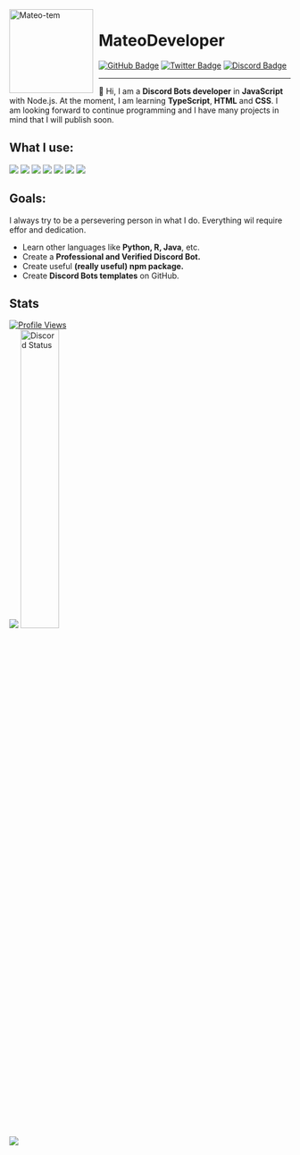 <img width="150" height="150" align="left" style="float: left; margin: 0 10px 0 0;" alt="Mateo-tem" src="https://avatars.githubusercontent.com/u/79017590?v=4">

# MateoDeveloper


<div>
  <a href="https://github.com/Mateo-tem"><img src="https://img.shields.io/badge/-Github-000000?style=flat-square&labelColor=000000&logo=Github&logoColor=white&link=https://github.com/Mateo-tem" alt="GitHub Badge"/></a>
  <a href="https://twitter.com/MateoDeveloper_"><img src="https://img.shields.io/badge/-Twitter-000000?style=flat-square&labelColor=000000&logo=twitter&logoColor=white&link=https://twitter.com/izakdvlpr" alt="Twitter Badge"/></a>
  <a href="https://discord.com/users/910543706489237544"><img src="https://img.shields.io/badge/-Discord-000000?style=flat-square&labelColor=000000&logo=discord&logoColor=white&link=https://discord.com/users/461273822360895491" alt="Discord Badge"/></a>
</div>


---

👋 Hi, I am a **Discord Bots developer** in **JavaScript** with Node.js. At the moment, I am learning **TypeScript**, **HTML** and **CSS**. I am looking forward to continue programming and I have many projects in mind that I will publish soon.

<h2>What I use:</h2>
  
<a href="https://javascript.com/"><img src="https://img.icons8.com/color/30/000000/javascript.png"/></a> 
<a href="https://nodejs.org/en/"><img src="https://img.icons8.com/windows/30/4caf50/node-js.png"/></a>
<a href="https://typescriptlang.org/"><img src="https://img.icons8.com/color/30/000000/typescript.png"/></a>
<a href="https://developer.mozilla.org/en-US/docs/Web/HTML"><img src="https://img.icons8.com/color/30/000000/html-5.png"/></a>
<a href="https://developer.mozilla.org/en-US/docs/web/CSS"><img src="https://img.icons8.com/color/30/0080FF/css3.png"/></a>
<a href="https://code.visualstudio.com/"><img src="https://img.icons8.com/ios-filled/30/0175c5/visual-studio-logo.png"/></a>
<a href="https://git-scm.com/"><img src="https://img.icons8.com/ios-filled/30/f4511e/git.png"/></a>
  
<h2>Goals:</h2>

I always try to be a persevering person in what I do. Everything wil require effor and dedication.
  
- Learn other languages like **Python, R, Java**, etc.
- Create a **Professional and Verified Discord Bot.**
- Create useful **(really useful) npm package.**
- Create **Discord Bots templates** on GitHub.
  
<h2>Stats</h2>
<a href="https://github.com/Mateo-tem"><img src="https://komarev.com/ghpvc/?username=Mateo-tem" alt="Profile Views"/></a>
<div>
<img src="https://github-readme-stats.vercel.app/api?username=mateo-tem&show_icons=true&theme=radical" />
<img width="37%" alt="Discord Status" src="https://lanyard.cnrad.dev/api/910543706489237544?bg=1f1f1f&borderRadius=5px">
</div>

<img src="https://github-readme-stats.vercel.app/api/top-langs/?username=mateo-tem&layout=compact&theme=radical" />  
